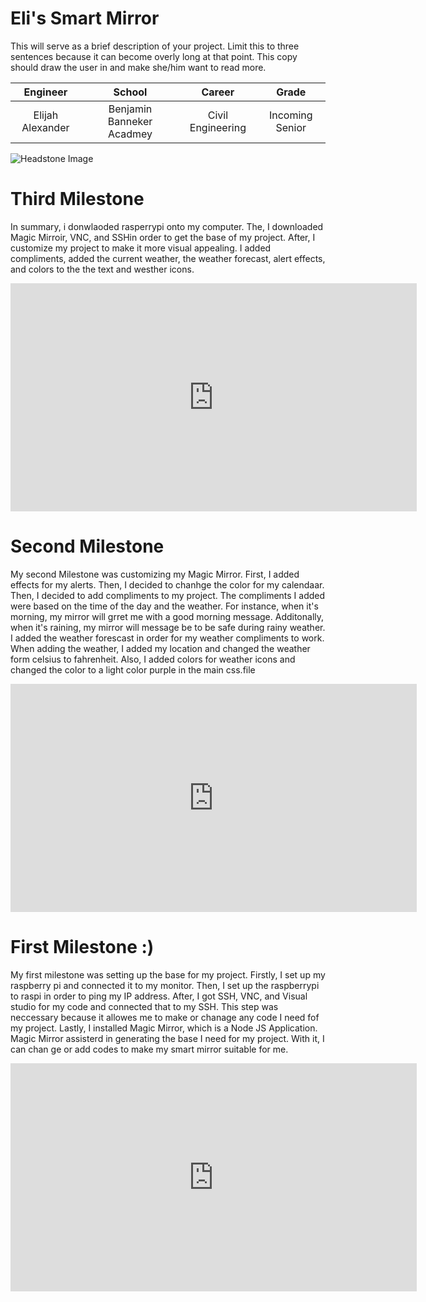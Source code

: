 # Eli's Smart Mirror
This will serve as a brief description of your project. Limit this to three sentences because it can become overly long at that point. This copy should draw the user in and make she/him want to read more.

| **Engineer** | **School** | **Career** | **Grade** |
|:--:|:--:|:--:|:--:|
|Elijah Alexander |Benjamin Banneker Acadmey | Civil Engineering | Incoming Senior

![Headstone Image](https://mail.google.com/mail/u/0?ui=2&ik=6f327a6675&attid=0.1.1&permmsgid=msg-f:1738802175765388328&th=1821775dc52c1c28&view=fimg&fur=ip&sz=s0-l75-ft&attbid=ANGjdJ-2m5OuqbYYFihkCwNWJ5xNNpTzCj7h5MdcBDFqUrv7GOMoA6m-mjs_wMU1esbjkajDGBqyZno0e1x1AULVDVYX0qq1gjkRc5TUxujjtrbwwWYIZ7NAhwLBl7M&disp=emb)
 
 

 
 # Third Milestone  
In summary, i donwlaoded rasperrypi onto my computer. The, I downloaded Magic Mirroir, VNC, and SSHin order to get the base of my project. After, I customize my project to make it more visual appealing. I added compliments, added the current weather, the weather forecast, alert effects, and colors to the the text and westher icons.

<iframe width="650" height="365" src="https://www.youtube.com/embed/mhA53ow2ehU" title="Eli A Milestone 3" frameborder="0" allow="accelerometer; autoplay; clipboard-write; encrypted-media; gyroscope; picture-in-picture" allowfullscreen></iframe>
 
 
# Second Milestone 
My second Milestone was customizing my Magic Mirror. First, I added effects for my alerts. Then, I decided to chanhge the color for my calendaar. Then, I decided to add compliments to my project. The compliments I added were based on the time of the day and the weather. For instance, when it's morning, my mirror will grret me with a good morning message. Additonally, when it's raining, my mirror will message be to be safe during rainy weather. I added the weather forescast in order for my weather compliments to work. When adding the weather, I added my location and changed the weather form celsius to fahrenheit. Also, I added colors for weather icons and changed the color to a light color purple in the main css.file

<iframe width="650" height="365" src="https://www.youtube.com/embed/MqkOFSvBFJ4" title="Eli A Milestone 2" frameborder="0" allow="accelerometer; autoplay; clipboard-write; encrypted-media; gyroscope; picture-in-picture" allowfullscreen></iframe>

# First Milestone :)
  
My first milestone was setting up the base for my project. Firstly, I set up my raspberry pi and connected it to my monitor. Then, I set up the raspberrypi to raspi in order to ping my IP address. After, I got SSH, VNC, and Visual studio for my code and connected that to my SSH. This step was neccessary because it allowes me to make or chanage any code I need fof my project. Lastly, I installed Magic Mirror, which is a Node JS Application. Magic Mirror assisterd in generating the base I need for my project. With it, I can chan ge or add codes to make my smart mirror suitable for me.

  <iframe width="650" height="365" src="https://www.youtube.com/embed/HZR-vvzeD9Q" title="YouTube video player" frameborder="0" allow="accelerometer; autoplay; clipboard-write; encrypted-media; gyroscope; picture-in-picture" allowfullscreen></iframe>

